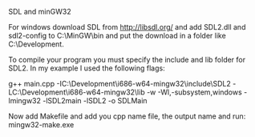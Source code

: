 SDL and minGW32



For windows download SDL from http://libsdl.org/ and add SDL2.dll and sdl2-config to C:\MinGW\bin and put the download in a folder like C:\Development.

To compile your program you must specify the include and lib folder for SDL2. In my example I used the following flags:

g++ main.cpp -IC:\Development\i686-w64-mingw32\include\SDL2 -LC:\Development\i686-w64-mingw32\lib -w -Wl,-subsystem,windows -lmingw32 -lSDL2main -lSDL2 -o SDLMain

Now add Makefile and add you cpp name file, the output name and run: mingw32-make.exe